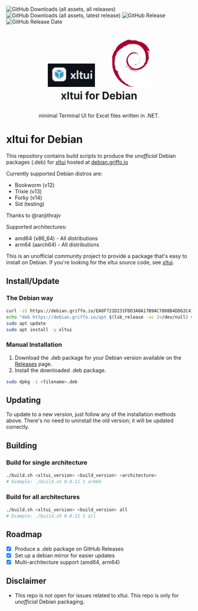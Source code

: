 ![GitHub Downloads (all assets, all releases)](https://img.shields.io/github/downloads/dariogriffo/xltui-debian/total)
![GitHub Downloads (all assets, latest release)](https://img.shields.io/github/downloads/dariogriffo/xltui-debian/latest/total)
![GitHub Release](https://img.shields.io/github/v/release/dariogriffo/xltui-debian)
![GitHub Release Date](https://img.shields.io/github/release-date/dariogriffo/xltui-debian)

<h1>
   <p align="center">
     <a href="https://xltui.org/"><img src="https://github.com/dariogriffo/xltui-debian/blob/main/xltui-logo.png" alt="xltui Logo" width="128" style="margin-right: 20px"></a>
     <a href="https://www.debian.org/"><img src="https://github.com/dariogriffo/xltui-debian/blob/main/debian-logo.png" alt="Debian Logo" width="104" style="margin-left: 20px"></a>
     <br>xltui for Debian
   </p>
</h1>
<p align="center">
 minimal Terminal UI for Excel files written in .NET.
</p>

# xltui for Debian

This repository contains build scripts to produce the _unofficial_ Debian packages
(.deb) for [xltui](https://github.com/PDMLab/xltui/) hosted at [debian.griffo.io](https://debian.griffo.io)

Currently supported Debian distros are:
- Bookworm (v12)
- Trixie (v13)
- Forky (v14)
- Sid (testing)

Thanks to @ranjithrajv

Supported architectures:
- amd64 (x86_64) - All distributions
- arm64 (aarch64) - All distributions

This is an unofficial community project to provide a package that's easy to
install on Debian. If you're looking for the xltui source code, see
[xltui](https://github.com/PDMLab/xltui/).

## Install/Update

### The Debian way

```sh
curl -sS https://debian.griffo.io/EA0F721D231FDD3A0A17B9AC7808B4DD62C41256.asc | sudo gpg --dearmor --yes -o /etc/apt/trusted.gpg.d/debian.griffo.io.gpg
echo "deb https://debian.griffo.io/apt $(lsb_release -sc 2>/dev/null) main" | sudo tee /etc/apt/sources.list.d/debian.griffo.io.list
sudo apt update
sudo apt install -y xltui
```

### Manual Installation

1. Download the .deb package for your Debian version available on
   the [Releases](https://github.com/dariogriffo/xltui-debian/releases) page.
2. Install the downloaded .deb package.

```sh
sudo dpkg -i <filename>.deb
```
## Updating

To update to a new version, just follow any of the installation methods above. There's no need to uninstall the old version; it will be updated correctly.

## Building

### Build for single architecture
```sh
./build.sh <xltui_version> <build_version> <architecture>
# Example: ./build.sh 0.8.11 1 arm64
```

### Build for all architectures
```sh
./build.sh <xltui_version> <build_version> all
# Example: ./build.sh 0.8.11 1 all
```

## Roadmap

- [x] Produce a .deb package on GitHub Releases
- [x] Set up a debian mirror for easier updates
- [x] Multi-architecture support (amd64, arm64)

## Disclaimer

- This repo is not open for issues related to xltui. This repo is only for _unofficial_ Debian packaging.
